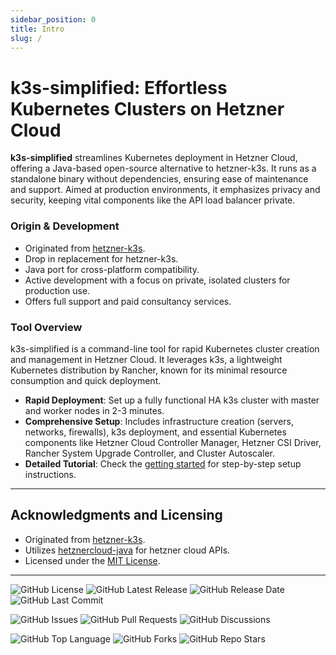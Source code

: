 ```yaml
---
sidebar_position: 0
title: Intro
slug: /
---
```


# k3s-simplified: Effortless Kubernetes Clusters on Hetzner Cloud

**k3s-simplified** streamlines Kubernetes deployment in Hetzner Cloud, offering a Java-based open-source alternative to hetzner-k3s. It runs as a standalone binary without dependencies, ensuring ease of maintenance and support. Aimed at production environments, it emphasizes privacy and security, keeping vital components like the API load balancer private.

### Origin & Development

- Originated from [hetzner-k3s](https://github.com/vitobotta/hetzner-k3s).
- Drop in replacement for hetzner-k3s.
- Java port for cross-platform compatibility.
- Active development with a focus on private, isolated clusters for production use.
- Offers full support and paid consultancy services.

### Tool Overview

k3s-simplified is a command-line tool for rapid Kubernetes cluster creation and management in Hetzner Cloud. It leverages k3s, a lightweight Kubernetes distribution by Rancher, known for its minimal resource consumption and quick deployment.

- **Rapid Deployment**: Set up a fully functional HA k3s cluster with master and worker nodes in 2-3 minutes.
- **Comprehensive Setup**: Includes infrastructure creation (servers, networks, firewalls), k3s deployment, and essential Kubernetes components like Hetzner Cloud Controller Manager, Hetzner CSI Driver, Rancher System Upgrade Controller, and Cluster Autoscaler.
- **Detailed Tutorial**: Check the [getting started](/docs/getting-started) for step-by-step setup instructions.

---

## Acknowledgments and Licensing

- Originated from [hetzner-k3s](https://github.com/vitobotta/hetzner-k3s).
- Utilizes [hetznercloud-java](https://github.com/tomsiewert/hetznercloud-java) for hetzner cloud APIs.
- Licensed under the [MIT License](https://github.com/easystartup-io/k3s-simplified/blob/main/LICENSE.txt).

<!-- ---

## Stargazers and Community

Join our growing community and track our progress!

[![Stargazers over time](https://starchart.cc/easystartup-io/k3s-simplified.svg)](https://starchart.cc/easystartup-io/k3s-simplified) -->


---

![GitHub License](https://img.shields.io/github/license/easystartup-io/k3s-simplified)
![GitHub Latest Release](https://img.shields.io/github/v/release/easystartup-io/k3s-simplified)
![GitHub Release Date](https://img.shields.io/github/release-date/easystartup-io/k3s-simplified)
![GitHub Last Commit](https://img.shields.io/github/last-commit/easystartup-io/k3s-simplified)

![GitHub Issues](https://img.shields.io/github/issues-raw/easystartup-io/k3s-simplified)
![GitHub Pull Requests](https://img.shields.io/github/issues-pr-raw/easystartup-io/k3s-simplified)
![GitHub Discussions](https://img.shields.io/github/discussions/easystartup-io/k3s-simplified)

![GitHub Top Language](https://img.shields.io/github/languages/top/easystartup-io/k3s-simplified)
![GitHub Forks](https://img.shields.io/github/forks/easystartup-io/k3s-simplified?style=social)
![GitHub Repo Stars](https://img.shields.io/github/stars/easystartup-io/k3s-simplified?style=social)
